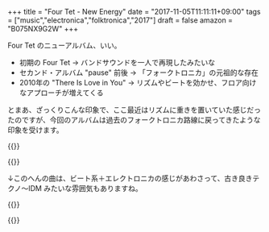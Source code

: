 +++
title = "Four Tet - New Energy"
date = "2017-11-05T11:11:11+09:00"
tags = ["music","electronica","folktronica","2017"]
draft = false
amazon = "B075NX9G2W"
+++

Four Tet のニューアルバム、いい。

- 初期の Four Tet → バンドサウンドを一人で再現したみたいな
- セカンド・アルバム "pause" 前後 → 「フォークトロニカ」の元祖的な存在
- 2010年の "There Is Love in You" → リズムやビートを効かせ、フロア向けなアプローチが増えてくる

とまあ、ざっくりこんな印象で、ここ最近はリズムに重きを置いていた感じだったのですが、今回のアルバムは過去のフォークトロニカ路線に戻ってきたような印象を受けます。

{{<youtube src="7pH5dCoy1Hg" title="Four Tet - Two Thousand And Seventeen">}}

{{<youtube src="cBBE8qPT8kw" title="Four Tet - Daughter">}}

↓このへんの曲は、ビート系＋エレクトロニカの感じがあわさって、古き良きテクノ〜IDM
 みたいな雰囲気もありますね。

{{<youtube src="GDhCi7o7m4Y" title="Four Tet - You Are Loved">}}

{{<amazon asin="B075NX9G2W" title="Four Tet - New Energy" >}}
